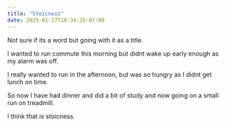 ```yaml
---
title: "Stoicness"
date: 2025-01-27T18:34:25-07:00
---
```

Not sure if its a word but going with it as a title.

I wanted to run commute this morning but didnt wake up early enough as my alarm was off.

I really wanted to run in the afternoon, but was so hungry as I didnt get lunch on time.

So now I have had dinner and did a bit of study and now going on a small run on treadmill. 

I think that is stoicness. 

